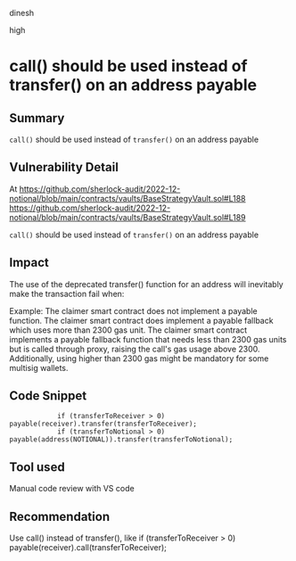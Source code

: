 dinesh

high

# call() should be used instead of transfer() on an address payable

## Summary
`call()` should be used instead of `transfer()` on an address payable

## Vulnerability Detail
At https://github.com/sherlock-audit/2022-12-notional/blob/main/contracts/vaults/BaseStrategyVault.sol#L188
https://github.com/sherlock-audit/2022-12-notional/blob/main/contracts/vaults/BaseStrategyVault.sol#L189

`call()` should be used instead of `transfer()` on an address payable

## Impact
The use of the deprecated transfer() function for an address will inevitably make the transaction fail when:

Example:
The claimer smart contract does not implement a payable function.
The claimer smart contract does implement a payable fallback which uses more than 2300 gas unit.
The claimer smart contract implements a payable fallback function that needs less than 2300 gas units but is called through proxy, raising the call's gas usage above 2300.
Additionally, using higher than 2300 gas might be mandatory for some multisig wallets.

## Code Snippet
``` solidity
            if (transferToReceiver > 0) payable(receiver).transfer(transferToReceiver);
            if (transferToNotional > 0) payable(address(NOTIONAL)).transfer(transferToNotional);
```

## Tool used
Manual code review with VS code

## Recommendation
Use call() instead of transfer(),
like
if (transferToReceiver > 0) payable(receiver).call(transferToReceiver);